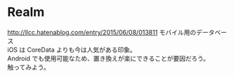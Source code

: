 # Realm  
  
http://llcc.hatenablog.com/entry/2015/06/08/013811
モバイル用のデータベース  
iOS は CoreData よりも今は人気がある印象。  
Android でも使用可能なため、置き換えが楽にできることが要因だろう。  
触ってみよう。  

